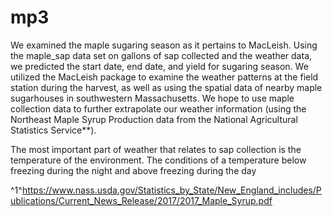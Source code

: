 # mp3

We examined the maple sugaring season as it pertains to MacLeish. Using the maple_sap data set on gallons of sap collected and the weather data, we predicted the start date, end date, and yield for sugaring season. We utilized the MacLeish package to examine the weather patterns at the field station during the harvest, as well as using the spatial data of nearby maple sugarhouses in southwestern Massachusetts. We hope to use maple collection data to further extrapolate our weather information (using the Northeast Maple Syrup Production data from the National Agricultural Statistics Service**).

The most important part of weather that relates to sap collection is the temperature of the environment. The conditions of a temperature below freezing during the night and above freezing during the day 


^1^https://www.nass.usda.gov/Statistics_by_State/New_England_includes/Publications/Current_News_Release/2017/2017_Maple_Syrup.pdf
